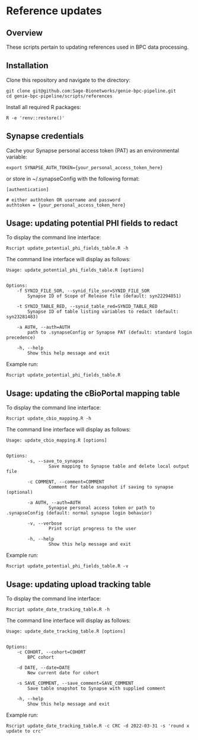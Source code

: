 # Reference updates

## Overview

These scripts pertain to updating references used in BPC data processing.

## Installation

Clone this repository and navigate to the directory:
```
git clone git@github.com:Sage-Bionetworks/genie-bpc-pipeline.git
cd genie-bpc-pipeline/scripts/references
```

Install all required R packages:
```
R -e 'renv::restore()'
```

## Synapse credentials

Cache your Synapse personal access token (PAT) as an environmental variable:
```
export SYNAPSE_AUTH_TOKEN={your_personal_access_token_here}
```

or store in ~/.synapseConfig with the following format:
```
[authentication]

# either authtoken OR username and password
authtoken = {your_personal_access_token_here}
```

## Usage: updating potential PHI fields to redact 

To display the command line interface:
```
Rscript update_potential_phi_fields_table.R -h
```

The command line interface will display as follows:
```
Usage: update_potential_phi_fields_table.R [options]


Options:
	-f SYNID_FILE_SOR, --synid_file_sor=SYNID_FILE_SOR
		Synapse ID of Scope of Release file (default: syn22294851)

	-t SYNID_TABLE_RED, --synid_table_red=SYNID_TABLE_RED
		Synapse ID of table listing variables to redact (default: syn23281483)

	-a AUTH, --auth=AUTH
		path to .synapseConfig or Synapse PAT (default: standard login precedence)

	-h, --help
		Show this help message and exit
```

Example run: 
```
Rscript update_potential_phi_fields_table.R 
```

## Usage: updating the cBioPortal mapping table 

To display the command line interface:
```
Rscript update_cbio_mapping.R -h
```

The command line interface will display as follows:
```
Usage: update_cbio_mapping.R [options]


Options:
        -s, --save_to_synapse
                Save mapping to Synapse table and delete local output file

        -c COMMENT, --comment=COMMENT
                Comment for table snapshot if saving to synapse (optional)

        -a AUTH, --auth=AUTH
                Synapse personal access token or path to .synapseConfig (default: normal synapse login behavior)

        -v, --verbose
                Print script progress to the user

        -h, --help
                Show this help message and exit
```

Example run: 
```
Rscript update_potential_phi_fields_table.R -v
```

## Usage: updating upload tracking table 

To display the command line interface:
```
Rscript update_date_tracking_table.R -h
```

The command line interface will display as follows:
```
Usage: update_date_tracking_table.R [options]


Options:
	-c COHORT, --cohort=COHORT
		BPC cohort

	-d DATE, --date=DATE
		New current date for cohort

	-s SAVE_COMMENT, --save_comment=SAVE_COMMENT
		Save table snapshot to Synapse with supplied comment

	-h, --help
		Show this help message and exit
```

Example run: 
```
Rscript update_date_tracking_table.R -c CRC -d 2022-03-31 -s 'round x update to crc'
```
